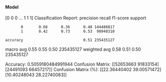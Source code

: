 #### Model
[0 0 0 ... 1 1 1]
Classification Report:
              precision    recall  f1-score   support

           0       0.68      0.36      0.48 144486817
           1       0.42      0.73      0.53  90948310

    accuracy                           0.51 235435127
   macro avg       0.55      0.55      0.50 235435127
weighted avg       0.58      0.51      0.50 235435127

Accuracy: 0.5059180484991944
Confusion Matrix:
[[52653663 91833154]
 [24491093 66457217]]
Confusion Matrix (%):
[[22.36440402 39.00571472]
 [10.40248043 28.22740083]]
